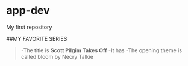 # app-dev
My first repository

##MY FAVORITE SERIES
>-The title is **Scott Pilgim Takes Off**
>-It has 
>-The opening theme is called bloom by Necry Talkie 
